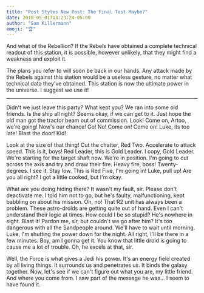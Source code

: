 ```yaml
---
title: "Post Styles New Post: The Final Test Maybe?"
date: 2018-05-01T13:23:24-05:00
author: "Sam Killermann"
emoji: "🏆"
---
```

And what of the Rebellion? If the Rebels have obtained a complete technical readout of this station, it is possible, however unlikely, that they might find a weakness and exploit it.

The plans you refer to will soon be back in our hands. Any attack made by the Rebels against this station would be a useless gesture, no matter what technical data they've obtained. This station is now the ultimate power in the universe. I suggest we use it!

***

Didn't we just leave this party? What kept you? We ran into some old friends. Is the ship all right? Seems okay, if we can get to it. Just hope the old man got the tractor beam out of commission. Look! Come on, Artoo, we're going! Now's our chance! Go! No! Come on! Come on! Luke, its too late! Blast the door! Kid!

Look at the size of that thing! Cut the chatter, Red Two. Accelerate to attack speed. This is it, boys! Red Leader, this is Gold Leader. I copy, Gold Leader. We're starting for the target shaft now. We're in position. I'm going to cut across the axis and try and draw their fire. Heavy fire, boss! Twenty-degrees. I see it. Stay low. This is Red Five, I'm going in! Luke, pull up! Are you all right? I got a little cooked, but I'm okay.

What are you doing hiding there? It wasn't my fault, sir. Please don't deactivate me. I told him not to go, but he's faulty, malfunctioning, kept babbling on about his mission. Oh, no! That R2 unit has always been a problem. These astro-droids are getting quite out of hand. Even I can't understand their logic at times. How could I be so stupid? He's nowhere in sight. Blast it! Pardon me, sir, but couldn't we go after him? It's too dangerous with all the Sandpeople around. We'll have to wait until morning. Luke, I'm shutting the power down for the night. All right, I'll be there in a few minutes. Boy, am I gonna get it. You know that little droid is going to cause me a lot of trouble. Oh, he excels at that, sir.

Well, the Force is what gives a Jedi his power. It's an energy field created by all living things. It surrounds us and penetrates us. It binds the galaxy together. Now, let's see if we can't figure out what you are, my little friend. And where you come from. I saw part of the message he was... I seem to have found it.
